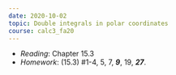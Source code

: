```yaml
---
date: 2020-10-02
topic: Double integrals in polar coordinates
course: calc3_fa20
---
```


- *Reading*: Chapter 15.3
- *Homework*: (15.3) #1-4, 5, 7, ***9***, 19, ***27***.

